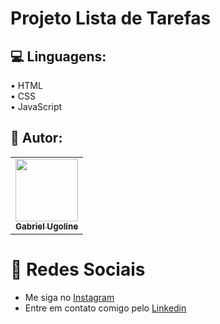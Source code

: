# Projeto Lista de Tarefas



## 💻 Linguagens:
• HTML <br>
• CSS <br>
• JavaScript 

  

## 📖 Autor:
  <table>
  <tr>
    <td align="center"><a href="https://github.com/gabrielyzy?tab=repositories"><img src="https://cdn.discordapp.com/attachments/1183964224670670930/1263342028901847163/91_Sem_Titulo_20240718005004.png?ex=6699e273&is=669890f3&hm=9f8e25ba2075c2d545ffe891ac736c69de43158d4bfbf0b2f9f8eb96326b9c23&" width="100px;" alt=""/><br /><sub><b>Gabriel Ugoline</b></sub></a><br /><a href="" title="yzy"></a></td>
  </tr>
</table>

 # :link: Redes Sociais
* Me siga no [Instagram](https://www.instagram.com/gabrielugoline/)
* Entre em contato comigo pelo [Linkedin](https://www.linkedin.com/in/gabriel-ugoline-dos-santos-88537730a/)
